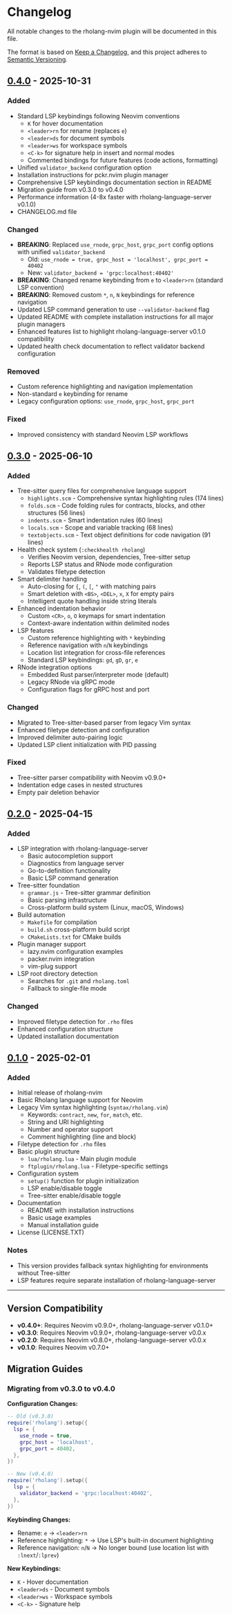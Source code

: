 # Changelog

All notable changes to the rholang-nvim plugin will be documented in this file.

The format is based on [Keep a Changelog](https://keepachangelog.com/en/1.0.0/),
and this project adheres to [Semantic Versioning](https://semver.org/spec/v2.0.0.html).

## [0.4.0] - 2025-10-31

### Added
- Standard LSP keybindings following Neovim conventions
  - `K` for hover documentation
  - `<leader>rn` for rename (replaces `e`)
  - `<leader>ds` for document symbols
  - `<leader>ws` for workspace symbols
  - `<C-k>` for signature help in insert and normal modes
  - Commented bindings for future features (code actions, formatting)
- Unified `validator_backend` configuration option
- Installation instructions for pckr.nvim plugin manager
- Comprehensive LSP keybindings documentation section in README
- Migration guide from v0.3.0 to v0.4.0
- Performance information (4-8x faster with rholang-language-server v0.1.0)
- CHANGELOG.md file

### Changed
- **BREAKING**: Replaced `use_rnode`, `grpc_host`, `grpc_port` config options with unified `validator_backend`
  - Old: `use_rnode = true, grpc_host = 'localhost', grpc_port = 40402`
  - New: `validator_backend = 'grpc:localhost:40402'`
- **BREAKING**: Changed rename keybinding from `e` to `<leader>rn` (standard LSP convention)
- **BREAKING**: Removed custom `*`, `n`, `N` keybindings for reference navigation
- Updated LSP command generation to use `--validator-backend` flag
- Updated README with complete installation instructions for all major plugin managers
- Enhanced features list to highlight rholang-language-server v0.1.0 compatibility
- Updated health check documentation to reflect validator backend configuration

### Removed
- Custom reference highlighting and navigation implementation
- Non-standard `e` keybinding for rename
- Legacy configuration options: `use_rnode`, `grpc_host`, `grpc_port`

### Fixed
- Improved consistency with standard Neovim LSP workflows

## [0.3.0] - 2025-06-10

### Added
- Tree-sitter query files for comprehensive language support
  - `highlights.scm` - Comprehensive syntax highlighting rules (174 lines)
  - `folds.scm` - Code folding rules for contracts, blocks, and other structures (56 lines)
  - `indents.scm` - Smart indentation rules (60 lines)
  - `locals.scm` - Scope and variable tracking (68 lines)
  - `textobjects.scm` - Text object definitions for code navigation (91 lines)
- Health check system (`:checkhealth rholang`)
  - Verifies Neovim version, dependencies, Tree-sitter setup
  - Reports LSP status and RNode mode configuration
  - Validates filetype detection
- Smart delimiter handling
  - Auto-closing for `{`, `(`, `[`, `"` with matching pairs
  - Smart deletion with `<BS>`, `<DEL>`, `x`, `X` for empty pairs
  - Intelligent quote handling inside string literals
- Enhanced indentation behavior
  - Custom `<CR>`, `o`, `O` keymaps for smart indentation
  - Context-aware indentation within delimited nodes
- LSP features
  - Custom reference highlighting with `*` keybinding
  - Reference navigation with `n`/`N` keybindings
  - Location list integration for cross-file references
  - Standard LSP keybindings: `gd`, `gD`, `gr`, `e`
- RNode integration options
  - Embedded Rust parser/interpreter mode (default)
  - Legacy RNode via gRPC mode
  - Configuration flags for gRPC host and port

### Changed
- Migrated to Tree-sitter-based parser from legacy Vim syntax
- Enhanced filetype detection and configuration
- Improved delimiter auto-pairing logic
- Updated LSP client initialization with PID passing

### Fixed
- Tree-sitter parser compatibility with Neovim v0.9.0+
- Indentation edge cases in nested structures
- Empty pair deletion behavior

## [0.2.0] - 2025-04-15

### Added
- LSP integration with rholang-language-server
  - Basic autocompletion support
  - Diagnostics from language server
  - Go-to-definition functionality
  - Basic LSP command generation
- Tree-sitter foundation
  - `grammar.js` - Tree-sitter grammar definition
  - Basic parsing infrastructure
  - Cross-platform build system (Linux, macOS, Windows)
- Build automation
  - `Makefile` for compilation
  - `build.sh` cross-platform build script
  - `CMakeLists.txt` for CMake builds
- Plugin manager support
  - lazy.nvim configuration examples
  - packer.nvim integration
  - vim-plug support
- LSP root directory detection
  - Searches for `.git` and `rholang.toml`
  - Fallback to single-file mode

### Changed
- Improved filetype detection for `.rho` files
- Enhanced configuration structure
- Updated installation documentation

## [0.1.0] - 2025-02-01

### Added
- Initial release of rholang-nvim
- Basic Rholang language support for Neovim
- Legacy Vim syntax highlighting (`syntax/rholang.vim`)
  - Keywords: `contract`, `new`, `for`, `match`, etc.
  - String and URI highlighting
  - Number and operator support
  - Comment highlighting (line and block)
- Filetype detection for `.rho` files
- Basic plugin structure
  - `lua/rholang.lua` - Main plugin module
  - `ftplugin/rholang.lua` - Filetype-specific settings
- Configuration system
  - `setup()` function for plugin initialization
  - LSP enable/disable toggle
  - Tree-sitter enable/disable toggle
- Documentation
  - README with installation instructions
  - Basic usage examples
  - Manual installation guide
- License (LICENSE.TXT)

### Notes
- This version provides fallback syntax highlighting for environments without Tree-sitter
- LSP features require separate installation of rholang-language-server

---

## Version Compatibility

- **v0.4.0+**: Requires Neovim v0.9.0+, rholang-language-server v0.1.0+
- **v0.3.0**: Requires Neovim v0.9.0+, rholang-language-server v0.0.x
- **v0.2.0**: Requires Neovim v0.8.0+, rholang-language-server v0.0.x
- **v0.1.0**: Requires Neovim v0.7.0+

## Migration Guides

### Migrating from v0.3.0 to v0.4.0

**Configuration Changes:**
```lua
-- Old (v0.3.0)
require('rholang').setup({
  lsp = {
    use_rnode = true,
    grpc_host = 'localhost',
    grpc_port = 40402,
  },
})

-- New (v0.4.0)
require('rholang').setup({
  lsp = {
    validator_backend = 'grpc:localhost:40402',
  },
})
```

**Keybinding Changes:**
- Rename: `e` → `<leader>rn`
- Reference highlighting: `*` → Use LSP's built-in document highlighting
- Reference navigation: `n`/`N` → No longer bound (use location list with `:lnext`/`:lprev`)

**New Keybindings:**
- `K` - Hover documentation
- `<leader>ds` - Document symbols
- `<leader>ws` - Workspace symbols
- `<C-k>` - Signature help

[0.4.0]: https://github.com/F1R3FLY-io/rholang-nvim/compare/v0.3.0...v0.4.0
[0.3.0]: https://github.com/F1R3FLY-io/rholang-nvim/compare/v0.2.0...v0.3.0
[0.2.0]: https://github.com/F1R3FLY-io/rholang-nvim/compare/v0.1.0...v0.2.0
[0.1.0]: https://github.com/F1R3FLY-io/rholang-nvim/releases/tag/v0.1.0
